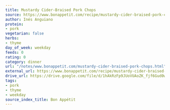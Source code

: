 ```yaml
---
title: Mustardy Cider-Braised Pork Chops
source: https://www.bonappetit.com/recipe/mustardy-cider-braised-pork-chops
author: Inés Anguiano
protein:
- pork
vegetarian: false
herbs:
- thyme
day_of_week: weekday
feeds: 0
rating: 0
category: dinner
url: "/notes/www.bonappetit.com/mustardy-cider-braised-pork-chops.html"
external_url: https://www.bonappetit.com/recipe/mustardy-cider-braised-pork-chops
drive_url: https://drive.google.com/file/d/1hAkRzFp9JUoVUAoZK_fjf6Gud0wZ5Y2i/view?usp=drive_link
tags:
- pork
- thyme
- weekday
source_index_title: Bon Appétit
---
```



